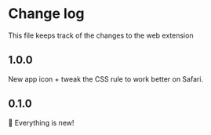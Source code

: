 # Change log

This file keeps track of the changes to the web extension

## 1.0.0

New app icon + tweak the CSS rule to work better on Safari.

## 0.1.0

🎉 Everything is new!
